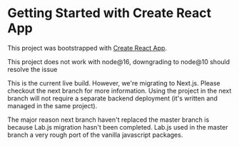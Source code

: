 # Getting Started with Create React App

This project was bootstrapped with [Create React App](https://github.com/facebook/create-react-app).

This project does not work with node@16, downgrading to node@10 should resolve the issue

This is the current live build. However, we're migrating to Next.js. Please checkout the next branch for more information. Using the project in the next branch will not require a separate backend deployment (it's written and managed in the same project).

The major reason next branch haven't replaced the master branch is because Lab.js migration hasn't been completed. Lab.js used in the master branch a very rough port of the vanilla javascript packages.
